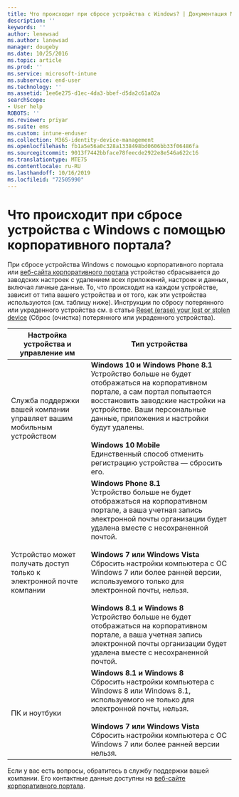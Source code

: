 ```yaml
---
title: Что происходит при сбросе устройства с Windows? | Документация Майкрософт
description: ''
keywords: ''
author: lenewsad
ms.author: lanewsad
manager: dougeby
ms.date: 10/25/2016
ms.topic: article
ms.prod: ''
ms.service: microsoft-intune
ms.subservice: end-user
ms.technology: ''
ms.assetid: 1ee6e275-d1ec-4da3-bbef-d5da2c61a02a
searchScope:
- User help
ROBOTS: ''
ms.reviewer: priyar
ms.suite: ems
ms.custom: intune-enduser
ms.collection: M365-identity-device-management
ms.openlocfilehash: fb1a5e56a0c328a1338498bd0606bb33f06486fa
ms.sourcegitcommit: 9013f7442bbface78feecde2922e8e546a622c16
ms.translationtype: MTE75
ms.contentlocale: ru-RU
ms.lasthandoff: 10/16/2019
ms.locfileid: "72505990"
---
```

# <a name="what-happens-if-you-reset-your-windows-device-using-the-company-portal"></a>Что происходит при сбросе устройства с Windows с помощью корпоративного портала?

При сбросе устройства Windows с помощью корпоративного портала или [веб-сайта корпоративного портала](reset-erase-your-device-cpwebsite.md) устройство сбрасывается до заводских настроек с удалением всех приложений, настроек и данных, включая личные данные. То, что происходит на каждом устройстве, зависит от типа вашего устройства и от того, как эти устройства используются (см. таблицу ниже). Инструкции по сбросу потерянного или украденного устройства см. в статье [Reset (erase) your lost or stolen device](reset-erase-your-device-cpwebsite.md) (Сброс (очистка) потерянного или украденного устройства).

|Настройка устройства и управление им|Тип устройства|
|---------------------------------------|---------------|
|Служба поддержки вашей компании управляет вашим мобильным устройством|**Windows 10 и Windows Phone 8.1**</br>Устройство больше не будет отображаться на корпоративном портале, а сам портал попытается восстановить заводские настройки на устройстве. Ваши персональные данные, приложения и настройки будут удалены. <br /><br />**Windows 10 Mobile**</br>Единственный способ отменить регистрацию устройства — сбросить его.|
|Устройство может получать доступ только к электронной почте компании|**Windows Phone 8.1**<br />Устройство больше не будет отображаться на корпоративном портале, а ваша учетная запись электронной почты организации будет удалена вместе с несохраненной почтой.<br /><br />**Windows 7 или Windows Vista**<br />Сбросить настройки компьютера с ОС Windows 7 или более ранней версии, используемого только для электронной почты, нельзя.<br /><br />**Windows 8.1 и Windows 8**<br />Устройство больше не будет отображаться на корпоративном портале, а ваша учетная запись электронной почты организации будет удалена вместе с несохраненной почтой.|
|ПК и ноутбуки|**Windows 8.1 и Windows 8**<br />Сбросить настройки компьютера с Windows 8 или Windows 8.1, используемого не только для электронной почты, нельзя.<br /><br />**Windows 7 или Windows Vista**<br />Сбросить настройки компьютера с ОС Windows 7 или более ранней версии нельзя.|

Если у вас есть вопросы, обратитесь в службу поддержки вашей компании. Его контактные данные доступны на [веб-сайте корпоративного портала](https://go.microsoft.com/fwlink/?linkid=2010980).
